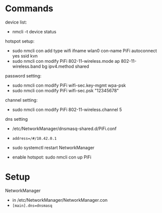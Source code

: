 # Commands

device list:
- nmcli -t device status

hotspot setup:
- sudo nmcli con add type wifi ifname wlan0 con-name PiFi autoconnect yes ssid kvn
- sudo nmcli con modify PiFi 802-11-wireless.mode ap 802-11-wireless.band bg ipv4.method shared

password setting:
- sudo nmcli con modify PiFi wifi-sec.key-mgmt wpa-psk
- sudo nmcli con modify PiFi wifi-sec.psk "12345678"

channel setting:
- sudo nmcli con modify PiFi 802-11-wireless.channel 5

dns setting
- /etc/NetworkManager/dnsmasq-shared.d/PiFi.conf
- ```address=/#/10.42.0.1```
- sudo systemctl restart NetworkManager

- enable hotspot:
sudo nmcli con up PiFi

# Setup

NetworkManager
- in /etc/NetworkManager/NetworkManager.con
- ```[main].dns=dnsmasq```

